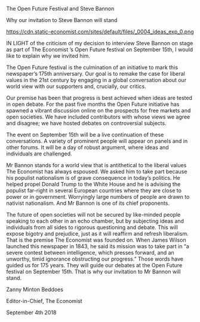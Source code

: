 The Open Future Festival and Steve Bannon

Why our invitation to Steve Bannon will stand

https://cdn.static-economist.com/sites/default/files/_0004_ideas_exp_0.png

IN LIGHT of the criticism of my decision to interview Steve Bannon on stage as part of  The Economist ’s Open Future festival on September 15th, I would like to explain why we invited him.

The Open Future festival is the culmination of an initiative to mark this newspaper’s 175th anniversary. Our goal is to remake the case for liberal values in the 21st century by engaging in a global conversation about our world view with our supporters and, crucially, our critics. 

Our premise has been that progress is best achieved when ideas are tested in open debate. For the past five months the  Open Future initiative  has spawned a vibrant discussion online on the prospects for free markets and open societies. We have included contributors with whose views we agree and disagree; we have hosted debates on controversial subjects. 

The event on September 15th will be a live continuation of these conversations. A variety of prominent people will appear on panels and in other forums. It will be a day of robust argument, where ideas and individuals are challenged.

Mr Bannon stands for a world view that is antithetical to the liberal values  The Economist  has always espoused. We asked him to take part because his populist nationalism is of grave consequence in today’s politics. He helped propel Donald Trump to the White House and he is advising the populist far-right in several European countries where they are close to power or in government. Worryingly large numbers of people are drawn to nativist nationalism. And Mr Bannon is one of its chief proponents.

The future of open societies will not be secured by like-minded people speaking to each other in an echo chamber, but by subjecting ideas and individuals from all sides to rigorous questioning and debate. This will expose bigotry and prejudice, just as it will reaffirm and refresh liberalism. That is the premise  The Economist  was founded on. When James Wilson launched this newspaper in 1843, he said its mission was to take part in “a severe contest between intelligence, which presses forward, and an unworthy, timid ignorance obstructing our progress.” Those words have guided us for 175 years. They will guide our debates at the Open Future festival on September 15th. That is why our invitation to Mr Bannon will stand. 

 Zanny Minton Beddoes

 Editor-in-Chief,  The Economist 

September 4th 2018